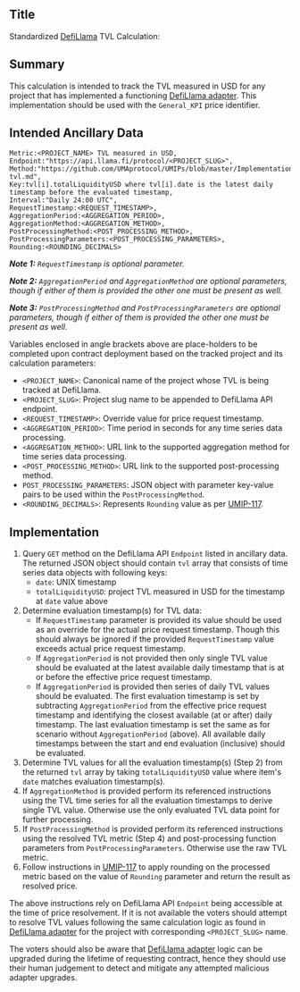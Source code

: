## Title

Standardized [DefiLlama](https://defillama.com/) TVL Calculation:

## Summary

This calculation is intended to track the TVL measured in USD for any project that has implemented a functioning [DefiLlama adapter](https://github.com/DefiLlama/DefiLlama-Adapters/tree/main/projects). This implementation should be used with the `General_KPI` price identifier.

## Intended Ancillary Data

```
Metric:<PROJECT_NAME> TVL measured in USD,
Endpoint:"https://api.llama.fi/protocol/<PROJECT_SLUG>",
Method:"https://github.com/UMAprotocol/UMIPs/blob/master/Implementations/defillama-tvl.md",
Key:tvl[i].totalLiquidityUSD where tvl[i].date is the latest daily timestamp before the evaluated timestamp,
Interval:"Daily 24:00 UTC",
RequestTimestamp:<REQUEST_TIMESTAMP>,
AggregationPeriod:<AGGREGATION_PERIOD>,
AggregationMethod:<AGGREGATION_METHOD>,
PostProcessingMethod:<POST_PROCESSING_METHOD>,
PostProcessingParameters:<POST_PROCESSING_PARAMETERS>,
Rounding:<ROUNDING_DECIMALS>
```

***Note 1:** `RequestTimestamp` is optional parameter.*

***Note 2:** `AggregationPeriod` and `AggregationMethod` are optional parameters, though if either of them is provided the other one must be present as well.*

***Note 3:** `PostProcessingMethod` and `PostProcessingParameters` are optional parameters, though if either of them is provided the other one must be present as well.*

Variables enclosed in angle brackets above are place-holders to be completed upon contract deployment based on the tracked project and its calculation parameters:

- `<PROJECT_NAME>`: Canonical name of the project whose TVL is being tracked at DefiLlama.
- `<PROJECT_SLUG>`: Project slug name to be appended to DefiLlama API endpoint.
- `<REQUEST_TIMESTAMP>`: Override value for price request timestamp.
- `<AGGREGATION_PERIOD>`: Time period in seconds for any time series data processing.
- `<AGGREGATION_METHOD>`: URL link to the supported aggregation method for time series data processing.
- `<POST_PROCESSING_METHOD>`: URL link to the supported post-processing method.
- `POST_PROCESSING_PARAMETERS`: JSON object with parameter key-value pairs to be used within the `PostProcessingMethod`.
- `<ROUNDING_DECIMALS>`: Represents `Rounding` value as per [UMIP-117](https://github.com/UMAprotocol/UMIPs/blob/master/UMIPs/umip-117.md).


## Implementation

1. Query `GET` method on the DefiLlama API `Endpoint` listed in ancillary data. The returned JSON object should contain `tvl` array that consists of time series data objects with following keys:
    - `date`: UNIX timestamp
    - `totalLiquidityUSD`: project TVL measured in USD for the timestamp at `date` value above
2. Determine evaluation timestamp(s) for TVL data:
    - If `RequestTimestamp` parameter is provided its value should be used as an override for the actual price request timestamp. Though this should always be ignored if the provided `RequestTimestamp` value exceeds actual price request timestamp.
    - If `AggregationPeriod` is not provided then only single TVL value should be evaluated at the latest available daily timestamp that is at or before the effective price request timestamp.
    - If `AggregationPeriod` is provided then series of daily TVL values should be evaluated. The first evaluation timestamp is set by subtracting `AggregationPeriod` from the effective price request timestamp and identifying the closest available (at or after) daily timestamp. The last evaluation timestamp is set the same as for scenario without `AggregationPeriod` (above). All available daily timestamps between the start and end evaluation (inclusive) should be evaluated.
3. Determine TVL values for all the evaluation timestamp(s) (Step 2) from the returned `tvl` array by taking `totalLiquidityUSD` value where item's `date` matches evaluation timestamp(s).
4. If `AggregationMethod` is provided perform its referenced instructions using the TVL time series for all the evaluation timestamps to derive single TVL value. Otherwise use the only evaluated TVL data point for further processing.
5. If `PostProcessingMethod` is provided perform its referenced instructions using the resolved TVL metric (Step 4) and post-processing function parameters from `PostProcessingParameters`. Otherwise use the raw TVL metric.
6. Follow instructions in [UMIP-117](https://github.com/UMAprotocol/UMIPs/blob/master/UMIPs/umip-117.md) to apply rounding on the processed metric based on the value of `Rounding` parameter and return the result as resolved price.

The above instructions rely on DefiLlama API `Endpoint` being accessible at the time of price resolvement. If it is not available the voters should attempt to resolve TVL values following the same calculation logic as found in [DefiLlama adapter](https://github.com/DefiLlama/DefiLlama-Adapters/tree/main/projects) for the project with corresponding `<PROJECT_SLUG>` name.

The voters should also be aware that [DefiLlama adapter](https://github.com/DefiLlama/DefiLlama-Adapters/tree/main/projects) logic can be upgraded during the lifetime of requesting contract, hence they should use their human judgement to detect and mitigate any attempted malicious adapter upgrades.